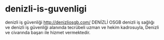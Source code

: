# denizli-is-guvenligi
denizli iş güvenliği
http://denizliosgb.com/
DENİZLİ OSGB denizli iş sağlığı ve denizli iş güvenliği alanında  tecrübeli uzman ve hekim kadrosuyla, Denizli ve civarında başarı ile hizmet vermektedir.

